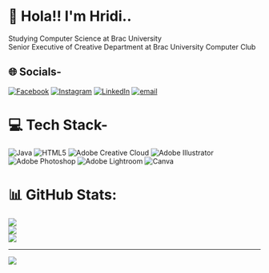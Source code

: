 # 💫 Hola!! I'm Hridi.. 
Studying Computer Science at Brac University<br>Senior Executive of Creative Department at Brac University Computer Club 


## 🌐 Socials-
[![Facebook](https://img.shields.io/badge/Facebook-%231877F2.svg?logo=Facebook&logoColor=white)](https://facebook.com/rifatasnia.hridi) [![Instagram](https://img.shields.io/badge/Instagram-%23E4405F.svg?logo=Instagram&logoColor=white)](https://instagram.com/_hridzz_10) [![LinkedIn](https://img.shields.io/badge/LinkedIn-%230077B5.svg?logo=linkedin&logoColor=white)](https://linkedin.com/in/rifa-tasnia-hridi-500437181) [![email](https://img.shields.io/badge/Email-D14836?logo=gmail&logoColor=white)](mailto:rifatasniah@gmail.com) 

# 💻 Tech Stack-
![Java](https://img.shields.io/badge/java-%23ED8B00.svg?style=for-the-badge&logo=openjdk&logoColor=white) ![HTML5](https://img.shields.io/badge/html5-%23E34F26.svg?style=for-the-badge&logo=html5&logoColor=white) ![Adobe Creative Cloud](https://img.shields.io/badge/Adobe%20Creative%20Cloud-DA1F26.svg?style=for-the-badge&logo=Adobe%20Creative%20Cloud&logoColor=white) ![Adobe Illustrator](https://img.shields.io/badge/adobe%20illustrator-%23FF9A00.svg?style=for-the-badge&logo=adobe%20illustrator&logoColor=white) ![Adobe Photoshop](https://img.shields.io/badge/adobe%20photoshop-%2331A8FF.svg?style=for-the-badge&logo=adobe%20photoshop&logoColor=white) ![Adobe Lightroom](https://img.shields.io/badge/Adobe%20Lightroom-31A8FF.svg?style=for-the-badge&logo=Adobe%20Lightroom&logoColor=white) ![Canva](https://img.shields.io/badge/Canva-%2300C4CC.svg?style=for-the-badge&logo=Canva&logoColor=white) 
# 📊 GitHub Stats:
![](https://github-readme-stats.vercel.app/api?username=Hridzz10&theme=dark&hide_border=false&include_all_commits=false&count_private=false)<br/>
![](https://github-readme-streak-stats.herokuapp.com/?user=Hridzz10&theme=dark&hide_border=false)<br/>
![](https://github-readme-stats.vercel.app/api/top-langs/?username=Hridzz10&theme=dark&hide_border=false&include_all_commits=false&count_private=false&layout=compact)

---
[![](https://visitcount.itsvg.in/api?id=Hridzz10&icon=0&color=0)](https://visitcount.itsvg.in)

<!-- Proudly created with GPRM ( https://gprm.itsvg.in ) -->
